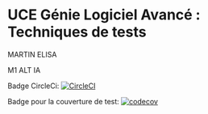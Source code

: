 # UCE Génie Logiciel Avancé : Techniques de tests

MARTIN ELISA

M1 ALT IA

Badge CircleCi: [![CircleCI](https://dl.circleci.com/status-badge/img/gh/ELISA-MARTIN/ceri-m1-techniques-de-test/tree/master.svg?style=svg)](https://dl.circleci.com/status-badge/redirect/gh/ELISA-MARTIN/ceri-m1-techniques-de-test/tree/master)

Badge pour la couverture de test: [![codecov](https://codecov.io/gh/ELISA-MARTIN/ceri-m1-techniques-de-test/branch/master/graph/badge.svg?token=LN615B0YQR)](https://codecov.io/gh/ELISA-MARTIN/ceri-m1-techniques-de-test)

